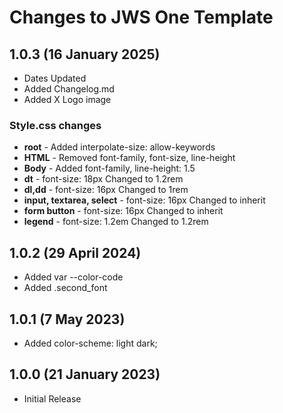 # Changes to JWS One Template

## 1.0.3 (16 January 2025)

* Dates Updated
* Added Changelog.md
* Added X Logo image

### Style.css changes

* **root** - Added interpolate-size: allow-keywords
* **HTML** - Removed font-family, font-size, line-height
* **Body** - Added font-family, line-height: 1.5
* **dt** -  font-size: 18px Changed to 1.2rem
* **dl,dd** - font-size: 16px Changed to 1rem
* **input, textarea, select** - font-size: 16px Changed to inherit
* **form button** - font-size: 16px Changed to inherit
* **legend** - font-size: 1.2em Changed to 1.2rem

## 1.0.2 (29 April 2024)

* Added var --color-code
* Added .second_font

## 1.0.1 (7 May 2023)

* Added color-scheme: light dark;

## 1.0.0 (21 January 2023)

* Initial Release